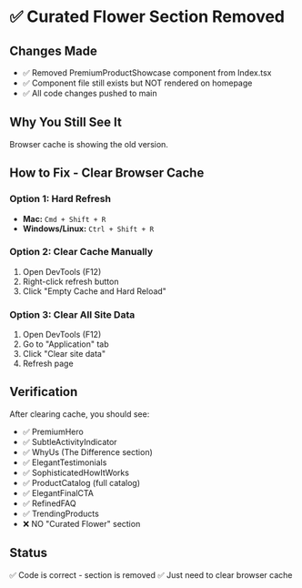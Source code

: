 # ✅ Curated Flower Section Removed

## **Changes Made**
- ✅ Removed PremiumProductShowcase component from Index.tsx
- ✅ Component file still exists but NOT rendered on homepage
- ✅ All code changes pushed to main

## **Why You Still See It**
Browser cache is showing the old version.

## **How to Fix - Clear Browser Cache**

### **Option 1: Hard Refresh**
- **Mac:** `Cmd + Shift + R`
- **Windows/Linux:** `Ctrl + Shift + R`

### **Option 2: Clear Cache Manually**
1. Open DevTools (F12)
2. Right-click refresh button
3. Click "Empty Cache and Hard Reload"

### **Option 3: Clear All Site Data**
1. Open DevTools (F12)
2. Go to "Application" tab
3. Click "Clear site data"
4. Refresh page

## **Verification**
After clearing cache, you should see:
- ✅ PremiumHero
- ✅ SubtleActivityIndicator
- ✅ WhyUs (The Difference section)
- ✅ ElegantTestimonials
- ✅ SophisticatedHowItWorks
- ✅ ProductCatalog (full catalog)
- ✅ ElegantFinalCTA
- ✅ RefinedFAQ
- ✅ TrendingProducts
- ❌ NO "Curated Flower" section

## **Status**
✅ Code is correct - section is removed
✅ Just need to clear browser cache

